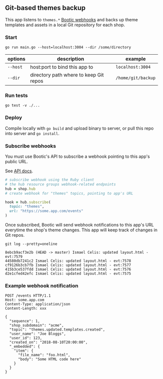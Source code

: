 ## Git-based themes backup

This app listens to `themes.*` [Bootic webhooks](https://api.bootic.net/rels/subscribe/) and backs up theme templates and assets in a local Git repository for each shop.

### Start

```
go run main.go --host=localhost:3004 --dir /some/directory
```

| options   | description                              | example           |
|-----------|------------------------------------------|-------------------|
| `--host`  | host:port to bind this app to            | `localhost:3004`  |
| `--dir`   | directory path where to keep Git repos   | `/home/git/backup`|

### Run tests

```
go test -v ./...
```

### Deploy

Compile locally with `go build` and upload binary to server, or pull this repo into server and `go install`.

### Subscribe webhooks

You must use Bootic's API to subscribe a webhook pointing to this app's public URL.

See [API docs](https://api.bootic.net/rels/subscribe/).

```ruby
# subscribe webhook using the Ruby client
# the hub resource groups webhook-related endpoints
hub = shop.hub
# create webhook for "themes" topics, pointing to app's URL

hook = hub.subscribe(
  topic: "themes",
  url: "https://some.app.com/events"
)
```

Once subscribed, Bootic will send webhook notifications to this app's URL everytime the shop's theme changes. This app will keep track of changes in Git repos.

```
git log --pretty=oneline

8ebcb9acf3e2b (HEAD -> master) Ismael Celis: updated layout.html - evt:7579
44580db7241c2 Ismael Celis: updated layout.html - evt:7578
cf9126b3cb7fb Ismael Celis: updated layout.html - evt:7577
415b3ce537fdd Ismael Celis: updated layout.html - evt:7576
d2e1cfed42efc Ismael Celis: updated layout.html - evt:7575
```

### Example webhook notification

```
POST /events HTTP/1.1
Host: some.app.com
Content-Type: application/json
Content-Length: xxx

{
  "sequence": 1,
  "shop_subdomain": "acme",
  "topic": "themes.updated.templates.created",
  "user_name": "Joe Bloggs",
  "user_id": 123,
  "created_on": "2018-08-10T20:00:00",
  "_embedded": {
    "item": {
      "file_name": "foo.html",
      "body": "Some HTML code here"
    }
  }
}
```

